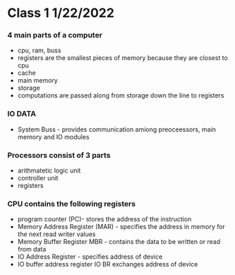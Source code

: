 
# Class 1 1/22/2022

### 4 main parts of a computer
	
- cpu, ram, buss
- registers are the smallest pieces of memory because they are closest to cpu
- cache
- main memory
- storage
- computations are  passed along from storage down the line to registers

### IO DATA
- System Buss - provides communication amiong preoceessors, main memory and IO modules

### Processors consist of 3 parts
- arithmatetic logic unit
- controller unit
- registers

### CPU contains the following registers
- program counter (PC)- stores the address of the instruction
- Memory Address Register (MAR) - specifies the address in memory for the next read writer values
- Memory Buffer Register MBR - contains the data to be written or read from data
- IO Address Register - specifies address of device
- IO buffer address register IO BR exchanges address of device
